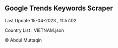 

## Google Trends Keywords Scraper 
 
Last Update 15-04-2023 , 11:57:02

Country List :
VIETNAM.json



© Abdul Muttaqin 
